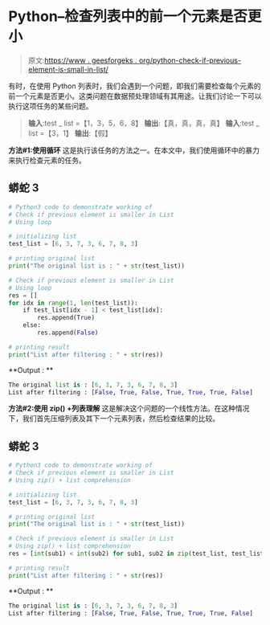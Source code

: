 # Python–检查列表中的前一个元素是否更小

> 原文:[https://www . geesforgeks . org/python-check-if-previous-element-is-small-in-list/](https://www.geeksforgeeks.org/python-check-if-previous-element-is-smaller-in-list/)

有时，在使用 Python 列表时，我们会遇到一个问题，即我们需要检查每个元素的前一个元素是否更小。这类问题在数据预处理领域有其用途。让我们讨论一下可以执行这项任务的某些问题。

> **输入**:test _ list =【1，3，5，6，8】
> **输出**:【真，真，真，真】
> **输入**:test _ list =【3，1】
> **输出**:【假】

**方法#1:使用循环**
这是执行该任务的方法之一。在本文中，我们使用循环中的暴力来执行检查元素的任务。

## 蟒蛇 3

```py
# Python3 code to demonstrate working of
# Check if previous element is smaller in List
# Using loop

# initializing list
test_list = [6, 3, 7, 3, 6, 7, 8, 3]

# printing original list
print("The original list is : " + str(test_list))

# Check if previous element is smaller in List
# Using loop
res = []
for idx in range(1, len(test_list)):
    if test_list[idx - 1] < test_list[idx]:
        res.append(True)
    else:
        res.append(False)

# printing result
print("List after filtering : " + str(res))
```

**Output : **

```py
The original list is : [6, 3, 7, 3, 6, 7, 8, 3]
List after filtering : [False, True, False, True, True, True, False]
```

**方法#2:使用 zip() +列表理解**
这是解决这个问题的一个线性方法。在这种情况下，我们首先压缩列表及其下一个元素列表，然后检查结果的比较。

## 蟒蛇 3

```py
# Python3 code to demonstrate working of
# Check if previous element is smaller in List
# Using zip() + list comprehension

# initializing list
test_list = [6, 3, 7, 3, 6, 7, 8, 3]

# printing original list
print("The original list is : " + str(test_list))

# Check if previous element is smaller in List
# Using zip() + list comprehension
res = [int(sub1) < int(sub2) for sub1, sub2 in zip(test_list, test_list[1:])]

# printing result
print("List after filtering : " + str(res))
```

**Output : **

```py
The original list is : [6, 3, 7, 3, 6, 7, 8, 3]
List after filtering : [False, True, False, True, True, True, False]
```